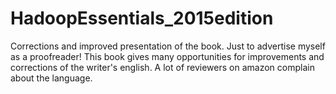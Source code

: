 # HadoopEssentials_2015edition
Corrections and improved presentation of the book. Just to advertise myself as a proofreader!
This book gives many opportunities for improvements and corrections of the writer's english. 
A lot of reviewers on amazon complain about the language.
